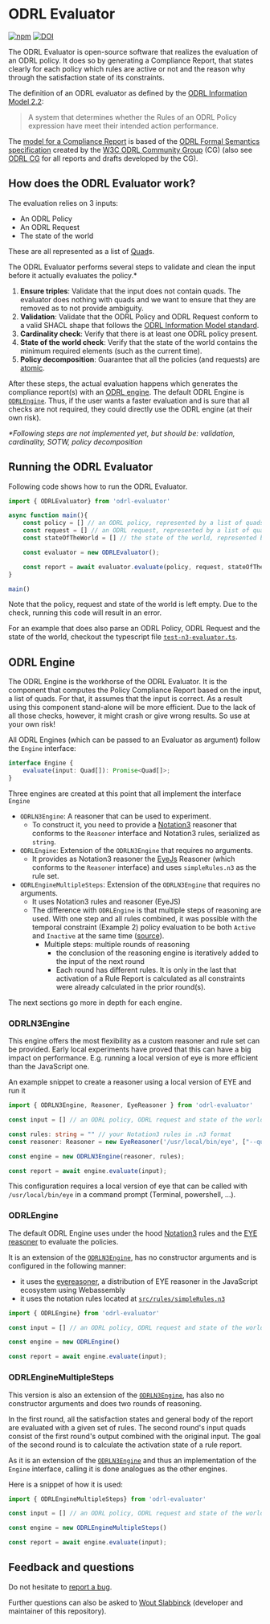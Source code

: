 # ODRL Evaluator
[![npm](https://img.shields.io/npm/v/odrl-evaluator)](https://www.npmjs.com/package/odrl-evaluator)
[![DOI](https://zenodo.org/badge/897790678.svg)](https://doi.org/10.5281/zenodo.14265266)


The ODRL Evaluator is open-source software that realizes the evaluation of an ODRL policy.
It does so by generating a Compliance Report, that states clearly for each policy which rules are active or not and the reason why through the satisfaction state of its constraints.

The definition of an ODRL evaluator as defined by the [ODRL Information Model 2.2](https://www.w3.org/TR/odrl-model/#terminology):
> A system that determines whether the Rules of an ODRL Policy expression have meet their intended action performance.

The [model for a Compliance Report](https://github.com/SolidLabResearch/ODRL-Compliance-Report-Model) is based of the [ODRL Formal Semantics specification](https://w3c.github.io/odrl/formal-semantics/) created by the [W3C ODRL Community Group](https://www.w3.org/community/odrl/) (CG) (also see [ODRL CG](https://www.w3.org/community/odrl/) for all reports and drafts developed by the CG).

## How does the ODRL Evaluator work?
The evaluation relies on 3 inputs:
- An ODRL Policy
- An ODRL Request
- The state of the world

These are all represented as a list of [Quad](http://rdf.js.org/data-model-spec/#quad-interface)s.

The ODRL Evaluator performs several steps to validate and clean the input before it actually evaluates the policy.\*
1. **Ensure triples**: Validate that the input does not contain quads. The evaluator does nothing with quads and we want to ensure that they are removed as to not provide ambiguity.
2. **Validation**: Validate that the ODRL Policy and ODRL Request conform to a valid SHACL shape that follows the [ODRL Information Model standard](https://www.w3.org/TR/odrl-model/).
3. **Cardinality check**: Verify that there is at least one ODRL policy present.
4. **State of the world check**: Verify that the state of the world contains the minimum required elements (such as the current time).
5. **Policy decomposition**: Guarantee that all the policies (and requests) are [atomic](https://www.w3.org/TR/odrl-model/#composition).

After these steps, the actual evaluation happens which generates the compliance report(s) with an [ODRL engine](#odrl-engine). 
The default ODRL Engine is [`ODRLEngine`](#odrlengine).
Thus, if the user wants a faster evaluation and is sure that all checks are not required, they could directly use the ODRL engine (at their own risk).

*\*Following steps are not implemented yet, but should be: validation, cardinality, SOTW, policy decomposition*
## Running the ODRL Evaluator
Following code shows how to run the ODRL Evaluator.
```ts
import { ODRLEvaluator} from 'odrl-evaluator'

async function main(){
    const policy = [] // an ODRL policy, represented by a list of quads
    const request = [] // an ODRL request, represented by a list of quads
    const stateOfTheWorld = [] // the state of the world, represented by a list of quads

    const evaluator = new ODRLEvaluator();

    const report = await evaluator.evaluate(policy, request, stateOfTheWorld); // compliance report(s), represented by a list of quads
}

main()
```
Note that the policy, request and state of the world is left empty. 
Due to the check, running this code will result in an error.

For an example that does also parse an ODRL Policy, ODRL Request and the state of the world, checkout the typescript file [`test-n3-evaluator.ts`](./demo/test-n3-evaluator.ts).

## ODRL Engine
The  ODRL Engine is the workhorse of the ODRL Evaluator. It is the component that computes the Policy Compliance Report based on the input, a list of quads.
For that, it assumes that the input is correct. As a result using this component stand-alone will be more efficient. Due to the lack of all those checks, however, it might crash or give wrong results. So use at your own risk!

All ODRL Engines (which can be passed to an Evaluator as argument) follow the `Engine` interface:
```ts
interface Engine {
    evaluate(input: Quad[]): Promise<Quad[]>;
}
```

Three engines are created at this point that all implement the interface `Engine`
- `ODRLN3Engine`: A reasoner that can be used to experiment. 
	- To construct it, you need to provide a [Notation3](https://w3c.github.io/N3/spec/) reasoner that conforms to the `Reasoner` interface and Notation3 rules, serialized as `string`.
- `ODRLEngine`: Extension of the `ODRLN3Engine` that requires no arguments. 
	- It provides as Notation3 reasoner the [EyeJs](https://github.com/eyereasoner/eye-js) Reasoner (which conforms to the `Reasoner` interface) and uses `simpleRules.n3` as the rule set.
- `ODRLEngineMultipleSteps`: Extension of the `ODRLN3Engine` that requires no arguments.
	- It uses Notation3 rules and reasoner (EyeJS)
	- The difference with `ODRLEngine` is that multiple steps of reasoning are used. With one step and all rules combined, it was possible with the temporal constraint (Example 2) policy evaluation to be both `Active` and `Inactive` at the same time ([source](https://github.com/woutslabbinck/UCR-test-suite/blob/b641ec74a85d1555d13d9599f140667e60846b6f/ODRL-Evaluator/rules/faulty/README.md)).
		- Multiple steps: multiple rounds of reasoning
			- the conclusion of the reasoning engine is iteratively added to the input of the next round
			- Each round has different rules. It is only in the last that activation of a Rule Report is calculated as all constraints were already calculated in the prior round(s).

The next sections go more in depth for each engine.

### ODRLN3Engine
This engine offers the most flexibility as a custom reasoner and rule set can be provided.
Early local experiments have proved that this can have a big impact on performance. 
E.g. running a local version of eye is more efficient than the JavaScript one.

An example snippet to create a reasoner using a local version of EYE and run it
```ts
import { ODRLN3Engine, Reasoner, EyeReasoner } from 'odrl-evaluator'

const input = [] // an ODRL policy, ODRL request and state of the world, represented by a list of quads

const rules: string = "" // your Notation3 rules in .n3 format
const reasoner: Reasoner = new EyeReasoner('/usr/local/bin/eye', ["--quiet", "--nope", "--pass-only-new"]) // A reasoner that is an extension to the abstract `Reasoner` class

const engine = new ODRLN3Engine(reasoner, rules);

const report = await engine.evaluate(input);
```
This configuration requires a local version of eye that can be called with `/usr/local/bin/eye` in a command prompt (Terminal, powershell, ...).

### ODRLEngine
The default ODRL Engine uses under the hood [Notation3](https://w3c.github.io/N3/spec/) rules and the [EYE reasoner](https://github.com/eyereasoner/eye) to evaluate the policies.

It is  an extension of the [`ODRLN3Engine`](#ODRLN3Engine), has no constructor arguments and is configured in the following manner:
- it uses the [eyereasoner](https://github.com/eyereasoner/eye-js), a distribution of EYE reasoner in the JavaScript ecosystem using Webassembly
- it uses the notation rules located at [`src/rules/simpleRules.n3`](./src/rules/simpleRules.n3)

```ts
import { ODRLEngine} from 'odrl-evaluator'

const input = [] // an ODRL policy, ODRL request and state of the world, represented by a list of quads

const engine = new ODRLEngine()

const report = await engine.evaluate(input);
```

### ODRLEngineMultipleSteps
This version is also an extension of the [`ODRLN3Engine`](#ODRLN3Engine), has also no constructor arguments and does two rounds of reasoning.

In the first round, all the satisfaction states and general body of the report are evaluated with a given set of rules.
The second round's input quads consist of the first round's output combined with the original input. 
The goal of the second round is to calculate the activation state of a rule report.

As it is an extension of the [`ODRLN3Engine`](#ODRLN3Engine) and thus an implementation of the `Engine` interface, calling it is done analogues as the other engines.

Here is a snippet of how it is used:
```ts
import { ODRLEngineMultipleSteps} from 'odrl-evaluator'

const input = [] // an ODRL policy, ODRL request and state of the world, represented by a list of quads

const engine = new ODRLEngineMultipleSteps()

const report = await engine.evaluate(input);
```

## Feedback and questions

Do not hesitate to [report a bug](https://github.com/SolidLabResearch/ODRL-Evaluator/issues).

Further questions can also be asked to [Wout Slabbinck](mailto:wout.slabbinck@ugent.be) (developer and maintainer of this repository).
